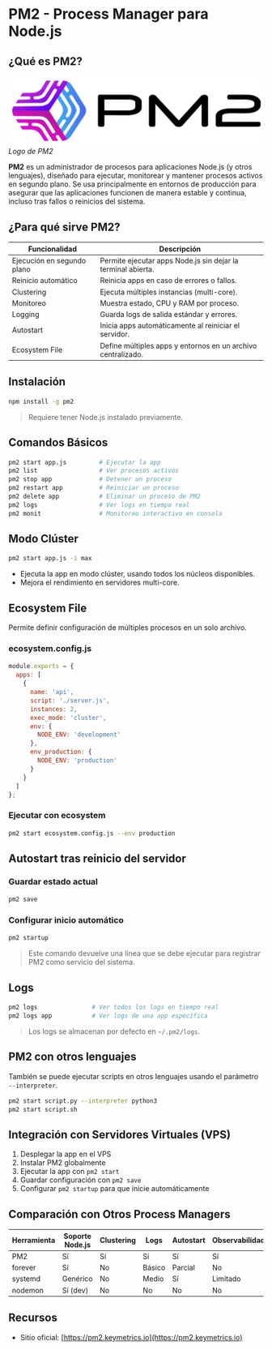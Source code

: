 # PM2 - Process Manager para Node.js

## ¿Qué es PM2?

<div class="center">
    <img src="../../assets/images/logo/pm2.png" alt="Logo de PM2" class="logo--3rd-party">
	<i>Logo de PM2</i>
</div>

**PM2** es un administrador de procesos para aplicaciones Node.js (y otros lenguajes), diseñado para ejecutar, monitorear y mantener procesos activos en segundo plano. Se usa principalmente en entornos de producción para asegurar que las aplicaciones funcionen de manera estable y continua, incluso tras fallos o reinicios del sistema.

## ¿Para qué sirve PM2?

| Funcionalidad              | Descripción                                                  |
|----------------------------|--------------------------------------------------------------|
| Ejecución en segundo plano | Permite ejecutar apps Node.js sin dejar la terminal abierta. |
| Reinicio automático        | Reinicia apps en caso de errores o fallos.                   |
| Clustering                 | Ejecuta múltiples instancias (multi-core).                   |
| Monitoreo                  | Muestra estado, CPU y RAM por proceso.                       |
| Logging                    | Guarda logs de salida estándar y errores.                    |
| Autostart                  | Inicia apps automáticamente al reiniciar el servidor.        |
| Ecosystem File             | Define múltiples apps y entornos en un archivo centralizado. |

## Instalación

```bash
npm install -g pm2
```

> Requiere tener Node.js instalado previamente.

## Comandos Básicos

```bash
pm2 start app.js         # Ejecutar la app
pm2 list                 # Ver procesos activos
pm2 stop app             # Detener un proceso
pm2 restart app          # Reiniciar un proceso
pm2 delete app           # Eliminar un proceso de PM2
pm2 logs                 # Ver logs en tiempo real
pm2 monit                # Monitoreo interactivo en consola
```

## Modo Clúster

```bash
pm2 start app.js -i max
```

- Ejecuta la app en modo clúster, usando todos los núcleos disponibles.
- Mejora el rendimiento en servidores multi-core.

## Ecosystem File

Permite definir configuración de múltiples procesos en un solo archivo.

### ecosystem.config.js

```js
module.exports = {
  apps: [
    {
      name: 'api',
      script: './server.js',
      instances: 2,
      exec_mode: 'cluster',
      env: {
        NODE_ENV: 'development'
      },
      env_production: {
        NODE_ENV: 'production'
      }
    }
  ]
};
```

### Ejecutar con ecosystem

```bash
pm2 start ecosystem.config.js --env production
```

## Autostart tras reinicio del servidor

### Guardar estado actual

```bash
pm2 save
```

### Configurar inicio automático

```bash
pm2 startup
```

> Este comando devuelve una línea que se debe ejecutar para registrar PM2 como servicio del sistema.

## Logs

```bash
pm2 logs               # Ver todos los logs en tiempo real
pm2 logs app           # Ver logs de una app específica
```

> Los logs se almacenan por defecto en `~/.pm2/logs`.

## PM2 con otros lenguajes

También se puede ejecutar scripts en otros lenguajes usando el parámetro `--interpreter`.

```bash
pm2 start script.py --interpreter python3
pm2 start script.sh
```

## Integración con Servidores Virtuales (VPS)

1. Desplegar la app en el VPS
2. Instalar PM2 globalmente
3. Ejecutar la app con `pm2 start`
4. Guardar configuración con `pm2 save`
5. Configurar `pm2 startup` para que inicie automáticamente

## Comparación con Otros Process Managers

| Herramienta | Soporte Node.js | Clustering | Logs   | Autostart | Observabilidad |
|-------------|-----------------|------------|--------|-----------|----------------|
| PM2         | Sí              | Sí         | Sí     | Sí        | Sí             |
| forever     | Sí              | No         | Básico | Parcial   | No             |
| systemd     | Genérico        | No         | Medio  | Sí        | Limitado       |
| nodemon     | Sí (dev)        | No         | No     | No        | No             |

## Recursos

- Sitio oficial: [https://pm2.keymetrics.io](https://pm2.keymetrics.io)
